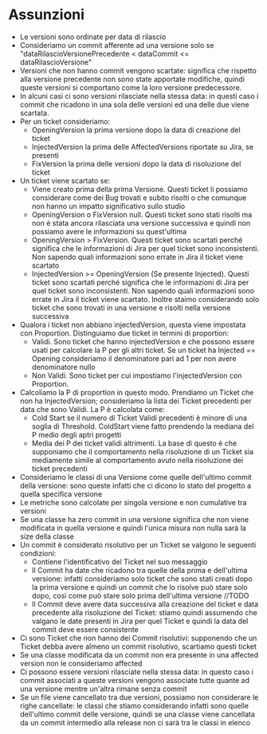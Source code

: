 # Assunzioni

* Le versioni sono ordinate per data di rilascio
* Consideriamo un commit afferente ad una versione solo se "dataRilascioVersionePrecedente < dataCommit <= dataRilascioVersione"
* Versioni che non hanno commit vengono scartate: significa che rispetto alla versione precedente non sono state apportate modifiche, quindi queste versioni si comportano come la loro versione predecessore.
* In alcuni casi ci sono versioni rilasciate nella stessa data: in questi caso i commit che ricadono in una sola delle versioni ed una delle due viene scartata.
* Per un ticket consideriamo:
  * OpeningVersion la prima versione dopo la data di creazione del ticket
  * InjectedVersion la prima delle AffectedVersions riportate su Jira, se presenti
  * FixVersion la prima delle versioni dopo la data di risoluzione del ticket
* Un ticket viene scartato se:
  * Viene creato prima della prima Versione. Questi ticket li possiamo considerare come dei Bug trovati e subito risolti o che comunque non hanno un impatto significativo sullo studio
  * OpeningVersion o FixVersion null. Questi ticket sono stati risolti ma non è stata ancora rilasciata una versione successiva e quindi non possiamo avere le informazioni su quest'ultima
  * OpeningVersion > FixVersion. Questi ticket sono scartati perché significa che le informazioni di Jira per quel ticket sono inconsistenti. Non sapendo quali informazioni sono errate in Jira il ticket viene scartato
  * InjectedVersion >= OpeningVersion (Se presente Injected). Questi ticket sono scartati perché significa che le informazioni di Jira per quel ticket sono inconsistenti. Non sapendo quali informazioni sono errate in Jira il ticket viene scartato. Inoltre staimo considerando solo ticket che sono trovati in una versione e risolti nella versione successiva
* Qualora i ticket non abbiano injectedVersion, questa viene impostata con Proportion. Distinguiamo due ticket in termini di proportion:
  * Validi. Sono ticket che hanno injectedVersion e che possono essere usati per calcolare la P per gli altri ticket. Se un ticket ha Injected == Opening consideriamo il denominatore pari ad 1 per non avere denominatore nullo
  * Non Validi. Sono ticket per cui impostiamo l'injectedVersion con Proportion.
* Calcoliamo la P di proportion in questo modo. Prendiamo un Ticket che non ha InjectedVersion; consideriamo la lista dei Ticket precedenti per data che sono Validi. La P è calcolata come:
  * Cold Start se il numero di Ticket Validi precedenti è minore di una soglia di Threshold. ColdStart viene fatto prendendo la mediana del P medio degli aptri progetti
  * Media dei P dei ticket validi altrimenti. La base di questo è che supponiamo che il comportamento nella risoluzione di un Ticket sia mediamente simile al comportamento avuto nella risoluzione dei ticket precedenti
* Consideriamo le classi di una Versione come quelle dell'ultimo commit della versione: sono queste infatti che ci dicono lo stato del progetto a quella specifica versione
* Le metriche sono calcolate per singola versione e non cumulative tra versioni
* Se una classe ha zero commit in una versione significa che non viene modificata in quella versione e quindi l'unica misura non nulla sarà la size della classe
* Un commit è considerato risolutivo per un Ticket se valgono le seguenti condizioni:
  * Contiene l'identificativo del Ticket nel suo messaggio
  * Il Commit ha date che ricadono tra quelle della prima e dell'ultima versione: infatti consideriamo solo ticket che sono stati creati dopo la prima versione e quindi un commit che lo risolve può stare solo dopo, così come può stare solo prima dell'ultima versione //TODO
  * Il Commit deve avere data successiva alla creazione del ticket e data precedente alla risoluzione del Ticket: stiamo quindi assumendo che valgano le date presenti in Jira per quel Ticket e quindi la data del commit deve essere consistente
* Ci sono Ticket che non hanno dei Commit risolutivi: supponendo che un Ticket debba avere almeno un commit risolutivo, scartiamo questi ticket
* Se una classe modificata da un commit non era presente in una affected version non le consideriamo affected
* Ci possono essere versioni rilasciate nella stessa data: in questo caso i commit associati a queste versioni vengono associate tutte quante ad una versione mentre un'altra rimane senza commit
* Se un file viene cancellato tra due versioni, possiamo non considerare le righe cancellate: le classi che stiamo considerando infatti sono quelle dell'ultimo commit delle versione, quindi se una classe viene cancellata da un commit intermedio alla release non ci sarà tra le classi in elenco